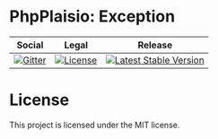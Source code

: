 # PhpPlaisio: Exception

<table>
<thead>
<tr>
<th>Social</th>
<th>Legal</th>
<th>Release</th>
</tr>
</thead>
<tbody>
<tr>
<td>
<a href="https://gitter.im/PhpPlaisio/PhpPlaisio"><img src="https://badges.gitter.im/PhpPlaisio/PhpPlaisio.svg" alt="Gitter"/></a>
</td>
<td>
<a href="https://packagist.org/packages/plaisio/exception"><img src="https://poser.pugx.org/plaisio/exception/license" alt="License"/></a>
</td>
<td>
<a href="https://packagist.org/packages/plaisio/exception"><img src="https://poser.pugx.org/plaisio/exception/v/stable" alt="Latest Stable Version"/></a>
</td>
</tr>
</tbody>
</table>

# License

This project is licensed under the MIT license.
